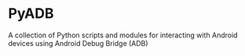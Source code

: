# PyADB
A collection of Python scripts and modules for interacting with Android devices using Android Debug Bridge (ADB)
